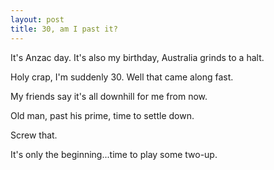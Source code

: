 ```yaml
---
layout: post
title: 30, am I past it?
---
```


It's Anzac day.  It's also my birthday, Australia grinds to a halt.

Holy crap, I'm suddenly 30.  Well that came along fast.  

My friends say it's all downhill for me from now.  

Old man, past his prime, time to settle down.

Screw that. 

It's only the beginning...time to play some two-up.
